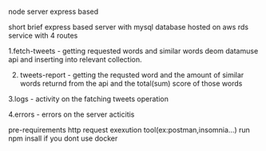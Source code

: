 node server express based

short brief
express based server with mysql database hosted on aws rds service with 4 routes

1.fetch-tweets - getting requested words and similar words deom datamuse api and inserting into relevant collection.

2. tweets-report - getting the requsted word and the amount of similar words returnd from the api and the total(sum) score of those words

3.logs - activity on the fatching tweets operation

4.errors - errors on the server acticitis

pre-requirements
http request exexution tool(ex:postman,insomnia...) 
run npm insall if you dont use docker
